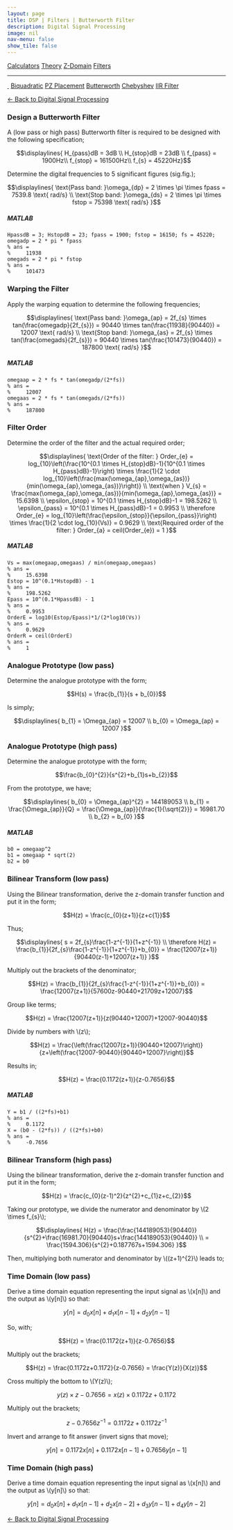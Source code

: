 ```yaml
---
layout: page
title: DSP | Filters | Butterworth Filter
description: Digital Signal Processing
image: nil
nav-menu: false
show_tile: false
---
```


<script type="text/javascript" id="MathJax-script" async
  src="https://cdn.jsdelivr.net/npm/mathjax@3/es5/tex-mml-chtml.js">
</script>
<script>
MathJax = {
  tex: {
    inlineMath: [['\\(', '\\)']]
  }
};
</script>

<a href="../calculators.html" class="button small">Calculators</a>
<a href="../theory" class="button small">Theory</a>
<a href="../z-domain" class="button small">Z-Domain</a>
<a href="../filters" class="button special small">Filters</a>

<hr />

<a href="./" style="border-bottom: none;"><i class="icon fa-home">&nbsp;</i></a>
<a href="biquad.html" class="button small">Biquadratic</a>
<a href="pz-placement.html" class="button small">PZ Placement</a>
<a href="butterworth.html" class="button special small">Butterworth</a>
<a href="chebyshev-type-1.html" class="button small">Chebyshev</a>
<a href="iir-filter.html" class="button small">IIR Filter</a>

<a href="/digital-signal-processing">&#x2190; Back to Digital Signal Processing</a>

### Design a Butterworth Filter

A (low pass or high pass) Butterworth filter is required to be designed with the following specification;

$$\displaylines{
H_{pass}dB = 3dB \\
H_{stop}dB = 23dB \\
f_{pass} = 1900Hz\\
f_{stop} = 161500Hz\\
f_{s} = 45220Hz}$$

Determine the digital frequencies to 5 significant figures (sig.fig.);

$$\displaylines{
\text{Pass band: }\omega_{dp} = 2 \times \pi \times fpass = 7539.8 \text{ rad/s} \\
\text{Stop band: }\omega_{ds} = 2 \times \pi \times fstop = 75398 \text{ rad/s}
}$$

##### MATLAB

    HpassdB = 3; HstopdB = 23; fpass = 1900; fstop = 16150; fs = 45220;
    omegadp = 2 * pi * fpass
    % ans =
    %     11938
    omegads = 2 * pi * fstop
    % ans =
    %     101473

### Warping the Filter

Apply the warping equation to determine the following frequencies;

$$\displaylines{
\text{Pass band: }\omega_{ap} = 2f_{s} \times tan(\frac{omegadp}{2f_{s}}) = 90440 \times tan(\frac{11938}{90440}) = 12007 \text{ rad/s} \\
\text{Stop band: }\omega_{as} = 2f_{s} \times tan(\frac{omegads}{2f_{s}}) = 90440 \times tan(\frac{101473}{90440}) = 187800 \text{ rad/s}
}$$

##### MATLAB

    omegaap = 2 * fs * tan(omegadp/(2*fs))
    % ans =
    %     12007
    omegaas = 2 * fs * tan(omegads/(2*fs))
    % ans =
    %     187800

### Filter Order

Determine the order of the filter and the actual required order;

$$\displaylines{
\text{Order of the filter: } Order_{e} = log_{10}\left(\frac{10^{0.1 \times H_{stop}dB}-1}{10^{0.1 \times H_{pass}dB}-1}\right) \times \frac{1}{2 \cdot log_{10}\left(\frac{max(\omega_{ap},\omega_{as})}{min(\omega_{ap},\omega_{as})}\right)} \\
\text{when } V_{s} = \frac{max(\omega_{ap},\omega_{as})}{min(\omega_{ap},\omega_{as})} = 15.6398 \\
\epsilon_{stop} = 10^{0.1 \times H_{stop}dB}-1 = 198.5262 \\
\epsilon_{pass} = 10^{0.1 \times H_{pass}dB}-1 = 0.9953 \\
\therefore Order_{e} = log_{10}\left(\frac{\epsilon_{stop}}{\epsilon_{pass}}\right) \times \frac{1}{2 \cdot log_{10}(Vs)} = 0.9629 \\
\text{Required order of the filter: } Order_{a} = ceil(Order_{e}) = 1
}$$

##### MATLAB

    Vs = max(omegaap,omegaas) / min(omegaap,omegaas)
    % ans =
    %     15.6398
    Estop = 10^(0.1*HstopdB) - 1
    % ans =
    %     198.5262
    Epass = 10^(0.1*HpassdB) - 1
    % ans =
    %     0.9953
    OrderE = log10(Estop/Epass)*1/(2*log10(Vs))
    % ans =
    %     0.9629
    OrderR = ceil(OrderE)
    % ans =
    %     1

### Analogue Prototype (low pass)

Determine the analogue prototype with the form;

$$H(s) = \frac{b_{1}}{s + b_{0}}$$

Is simply;

$$\displaylines{
b_{1} = \Omega_{ap} = 12007 \\
b_{0} = \Omega_{ap} = 12007
}$$

### Analogue Prototype (high pass)

Determine the analogue prototype with the form;

$$\frac{b_{0}^{2}}{s^{2}+b_{1}s+b_{2}}$$

From the prototype, we have; 

$$\displaylines{
b_{0} = \Omega_{ap}^{2} = 144189053 \\
b_{1} = \frac{\Omega_{ap}}{Q} = \frac{\Omega_{ap}}{\frac{1}{\sqrt{2}}} = 16981.70 \\
b_{2} = b_{0}
}$$

##### MATLAB

    b0 = omegaap^2
    b1 = omegaap * sqrt(2)
    b2 = b0

### Bilinear Transform (low pass)

Using the Bilinear transformation, derive the z-domain transfer function and put it in the form;

$$H(z) = \frac{c_{0}(z+1)}{z+c{1}}$$

Thus;

$$\displaylines{
s = 2f_{s}\frac{1-z^{-1}}{1+z^{-1}} \\
\therefore H(z) = \frac{b_{1}}{2f_{s}\frac{1-z^{-1}}{1+z^{-1}}+b_{0}} = \frac{12007(z+1)}{90440(z-1)+12007(z+1)}
}$$

Multiply out the brackets of the denominator;

$$H(z) = \frac{b_{1}}{2f_{s}\frac{1-z^{-1}}{1+z^{-1}}+b_{0}} = \frac{12007(z+1)}{57600z-90440+21709z+12007}$$

Group like terms;

$$H(z) = \frac{12007(z+1)}{z(90440+12007)+12007-90440}$$

Divide by numbers with \\(z\\);

$$H(z) = \frac{\left(\frac{12007(z+1)}{90440+12007}\right)}{z+\left(\frac{12007-90440}{90440+12007}\right)}$$

Results in;

$$H(z) = \frac{0.1172(z+1)}{z-0.7656}$$

##### MATLAB

    Y = b1 / ((2*fs)+b1)
    % ans =
    %     0.1172
    X = (b0 - (2*fs)) / ((2*fs)+b0)
    % ans =
    %     -0.7656

### Bilinear Transform (high pass)

Using the bilinear transformation, derive the z-domain transfer function and put it in the form;

$$H(z) = \frac{c_{0}(z-1)^2}{z^{2}+c_{1}z+c_{2}}$$

Taking our prototype, we divide the numerator and denominator by \\(2 \times f_{s}\\);

$$\displaylines{
H(z) = \frac{\frac{144189053}{90440}}{s^{2}+\frac{16981.70}{90440}s+\frac{144189053}{90440}} \\
= \frac{1594.306}{s^{2}+0.187767s+1594.306}
}$$

Then, multiplying both numerator and denominator by \\((z+1)^{2}\\) leads to;

### Time Domain (low pass)

Derive a time domain equation representing the input signal as \\(x[n]\\) and the output as \\(y[n]\\) so that:

$$y[n] = d_{0}x[n] + d_{1}x[n-1] + d_{2}y[n-1]$$

So, with;

$$H(z) = \frac{0.1172(z+1)}{z-0.7656}$$

Multiply out the brackets;

$$H(z) = \frac{0.1172z+0.1172}{z-0.7656} = \frac{Y(z)}{X(z)}$$

Cross multiply the bottom to \\(Y(z)\\);

$$y(z) \times z-0.7656 = x(z) \times 0.1172z+0.1172$$

Multiply out the brackets;

$$z - 0.7656z^{-1} = 0.1172z + 0.1172z^{-1}$$

Invert and arrange to fit answer (invert signs that move);

$$y[n] = 0.1172x[n] + 0.1172x[n-1] + 0.7656y[n-1]$$

### Time Domain (high pass)

Derive a time domain equation representing the input signal as \\(x[n]\\) and the output as \\(y[n]\\) so that:

$$y[n] = d_{0}x[n] + d_{1}x[n-1] + d_{2}x[n-2] + d_{3}y[n-1] + d_{4}y[n-2]$$

<a href="/digital-signal-processing">&#x2190; Back to Digital Signal Processing</a>